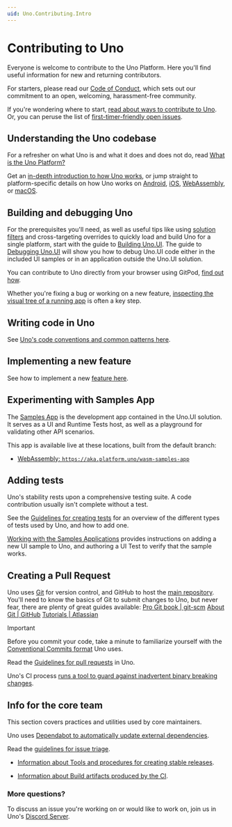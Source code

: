 ```yaml
---
uid: Uno.Contributing.Intro
---
```

<!-- TODO: Improve Page Structure, currently it is well worded, but a kind of Table layout with bullet list points like a Table of contents could ease the readability for starters to not get overwhelmed that easily-->
# Contributing to Uno

Everyone is welcome to contribute to the Uno Platform. Here you'll find useful information for new and returning contributors.

For starters, please read our [Code of Conduct](https://github.com/unoplatform/uno/blob/master/CODE_OF_CONDUCT.md), which sets out our commitment to an open, welcoming, harassment-free community.

If you're wondering where to start, [read about ways to contribute to Uno](xref:Uno.Contributing.WaysToContribute). Or, you can peruse the list of [first-timer-friendly open issues](https://github.com/unoplatform/Uno/issues?q=is%3Aissue+is%3Aopen+label%3A%22good+first+issue%22).

## Understanding the Uno codebase

For a refresher on what Uno is and what it does and does not do, read [What is the Uno Platform?](xref:Uno.Documentation.Intro)

Get an [in-depth introduction to how Uno works](xref:Uno.Contributing.Overview), or jump straight to platform-specific details on how Uno works on [Android](xref:Uno.Contributing.Android), [iOS](xref:Uno.Contributing.iOS), [WebAssembly](xref:Uno.Contributing.Wasm), or [macOS](xref:Uno.Contributing.macOS).

## Building and debugging Uno

For the prerequisites you'll need, as well as useful tips like using [solution filters](https://learn.microsoft.com/visualstudio/ide/filtered-solutions) and cross-targeting overrides to quickly load and build Uno for a single platform, start with the guide to [Building Uno.UI](xref:Uno.Contributing.BuildingUno). The guide to [Debugging Uno.UI](xref:Uno.Contributing.DebuggingUno) will show you how to debug Uno.UI code either in the included UI samples or in an application outside the Uno.UI solution.

You can contribute to Uno directly from your browser using GitPod, [find out how](xref:Uno.Features.Gitpod).

Whether you're fixing a bug or working on a new feature, [inspecting the visual tree of a running app](xref:Uno.Contributing.InspectVisualTree) is often a key step.

## Writing code in Uno

See [Uno's code conventions and common patterns here](xref:Uno.Contributing.CodeStyle).

## Implementing a new feature

See how to implement a new [feature here](xref:Uno.Contributing.ImplementWinUIWinRT-API).

## Experimenting with Samples App

The [Samples App](xref:Uno.Contributing.SamplesApp) is the development app contained in the Uno.UI solution. It serves as a UI and Runtime Tests host, as well as a playground for validating other API scenarios.

This app is available live at these locations, built from the default branch:

- [WebAssembly: `https://aka.platform.uno/wasm-samples-app`](https://aka.platform.uno/wasm-samples-app)

## Adding tests

Uno's stability rests upon a comprehensive testing suite. A code contribution usually isn't complete without a test.

See the [Guidelines for creating tests](xref:Uno.Contributing.Tests.CreatingTests) for an overview of the different types of tests used by Uno, and how to add one.

[Working with the Samples Applications](xref:Uno.Contributing.SamplesApp) provides instructions on adding a new UI sample to Uno, and authoring a UI Test to verify that the sample works.

## Creating a Pull Request

Uno uses [Git](https://git-scm.com/) for version control, and GitHub to host the [main repository](https://github.com/unoplatform/uno). You'll need to know the basics of Git to submit changes to Uno, but never fear, there are plenty of great guides available:
[Pro Git book | git-scm](https://git-scm.com/book/en/v2)
[About Git | GitHub](https://guides.github.com/introduction/git-handbook/)
[Tutorials | Atlassian](https://www.atlassian.com/git/tutorials)

> [!IMPORTANT]
> Before you commit your code, take a minute to familiarize yourself with the [Conventional Commits format](xref:Uno.Contributing.ConventionalCommits) Uno uses.

Read the [Guidelines for pull requests](xref:Uno.Contributing.PullRequests) in Uno.

Uno's CI process [runs a tool to guard against inadvertent binary breaking changes](xref:Uno.Contributing.BreakingChanges).

## Info for the core team

This section covers practices and utilities used by core maintainers.

Uno uses [Dependabot to automatically update external dependencies](xref:Uno.Contributing.UpdatingDependencies).

Read the [guidelines for issue triage](xref:Uno.Contributing.UpdatingDependencies).

- [Information about Tools and procedures for creating stable releases](xref:Uno.Contributing.ReleaseProcedure).

- [Information about Build artifacts produced by the CI](xref:Uno.Contributing.Artifacts).

### More questions?

To discuss an issue you're working on or would like to work on, join us in Uno's [Discord Server](https://platform.uno/discord).
